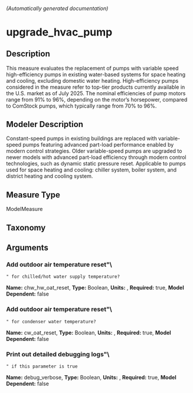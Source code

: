 

###### (Automatically generated documentation)

# upgrade_hvac_pump

## Description
This measure evaluates the replacement of pumps with variable speed high-efficiency pumps in existing water-based systems for space heating and cooling, excluding domestic water heating. High-efficiency pumps considered in the measure refer to top-tier products currently available in the U.S. market as of July 2025. The nominal efficiencies of pump motors range from 91% to 96%, depending on the motor’s horsepower, compared to ComStock pumps, which typically range from 70% to 96%.

## Modeler Description
Constant-speed pumps in existing buildings are replaced with variable-speed pumps featuring advanced part-load performance enabled by modern control strategies. Older variable-speed pumps are upgraded to newer models with advanced part-load efficiency through modern control technologies, such as dynamic static pressure reset. Applicable to pumps used for space heating and cooling: chiller system, boiler system, and district heating and cooling system.

## Measure Type
ModelMeasure

## Taxonomy


## Arguments


### Add outdoor air temperature reset"\
    " for chilled/hot water supply temperature?

**Name:** chw_hw_oat_reset,
**Type:** Boolean,
**Units:** ,
**Required:** true,
**Model Dependent:** false


### Add outdoor air temperature reset"\
    " for condenser water temperature?

**Name:** cw_oat_reset,
**Type:** Boolean,
**Units:** ,
**Required:** true,
**Model Dependent:** false


### Print out detailed debugging logs"\
    " if this parameter is true

**Name:** debug_verbose,
**Type:** Boolean,
**Units:** ,
**Required:** true,
**Model Dependent:** false






